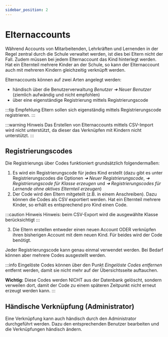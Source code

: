 ```yaml
---
sidebar_position: 2
---
```


# Elternaccounts

Während Accounts von Mitarbeitenden, Lehrkräften und Lernenden in der Regel zentral durch die Schule verwaltet werden,
ist dies bei Eltern nicht der Fall. Zudem müssen bei jedem Elternaccount das Kind hinterlegt werden. Hat ein Elternteil
mehrere Kinder an der Schule, so kann der Elternaccount auch mit mehreren Kindern gleichzeitig verknüpft werden.

Elternaccounts können auf zwei Arten angelegt werden:

* händisch über die Benutzerverwaltung *Benutzer ➜ Neuer Benutzer* (ziemlich aufwändig und nicht empfohlen)
* über eine eigenständige Registrierung mittels Registrierungscode

:::tip Empfehlung
Eltern sollen sich eigenständig mittels Registrierungscode registrieren.
:::

:::warning Hinweis
Das Erstellen von Elternaccounts mittels CSV-Import wird nicht unterstützt, da dieser das Verknüpfen mit Kindern nicht unterstützt.
:::

## Registrierungscodes

Die Registrierungs über Codes funktioniert grundsätzlich folgendermaßen:

1. Es wird ein Registrierungscode für jedes Kind erstellt (dazu gibt es unter Registrierungscodes die Optionen *➜ Neuer Registrierungscode*, *➜ Registrierungscode für Klasse erzeugen* und *➜ Registrierungscodes für Lernende ohne aktives Elternteil erzeugen*)
2. Der Code wird den Eltern mitgeteilt (z.B. in einem Anschreiben). Dazu können die Codes als CSV exportiert werden. Hat ein Elternteil mehrere Kinder, so erhält es entsprechend pro Kind einen Code.

:::caution Hinweis
Hinweis: beim CSV-Export wird die ausgewählte Klasse berücksichtigt
:::

3. Die Eltern erstellen entweder einen neuen Account ODER verknüpfen ihren bisherigen Account mit dem neuen Kind. Für beides wird der Code benötigt.

Jeder Registrierungscode kann genau einmal verwendet werden. Bei Bedarf können aber mehrere Codes ausgestellt werden.

:::info
Eingelöste Codes können über den Punkt *Eingelöste Codes entfernen* entfernt werden, damit sie nicht mehr auf der
Übersichtsseite auftauchen.

**Wichtig:** Diese Codes werden NICHT aus der Datenbank gelöscht, sondern verweilen dort, damit der Code zu einem späteren
Zeitpunkt nicht erneut erzeugt werden kann.
:::

## Händische Verknüpfung (Administrator)

Eine Verknüpfung kann auch händisch durch den Administrator durchgeführt werden. Dazu den entsprechenden Benutzer bearbeiten
und die Verknüpfungen händisch ändern.